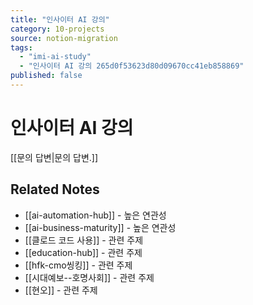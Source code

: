 ```yaml
---
title: "인사이터 AI 강의"
category: 10-projects
source: notion-migration
tags:
  - "imi-ai-study"
  - "인사이터 AI 강의 265d0f53623d80d09670cc41eb858869"
published: false
---
```


# 인사이터 AI 강의

[[문의 답변|문의 답변.]]

## Related Notes
- [[ai-automation-hub]] - 높은 연관성
- [[ai-business-maturity]] - 높은 연관성
- [[클로드 코드 사용]] - 관련 주제
- [[education-hub]] - 관련 주제
- [[hfk-cmo씽킹]] - 관련 주제
- [[시대예보--호명사회]] - 관련 주제
- [[현오]] - 관련 주제
